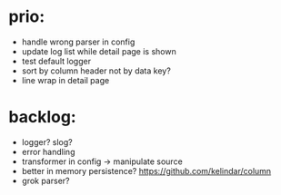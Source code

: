 # prio:

- handle wrong parser in config
- update log list while detail page is shown
- test default logger
- sort by column header not by data key?
- line wrap in detail page

# backlog:

- logger? slog?
- error handling
- transformer in config -> manipulate source
- better in memory persistence? https://github.com/kelindar/column
- grok parser?
